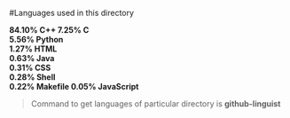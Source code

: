 
#Languages used in this directory

**84.10%  C++
7.25%   C\
5.56%   Python\
1.27%   HTML\
0.63%   Java\
0.31%   CSS\
0.28%   Shell\
0.22%   Makefile
0.05%   JavaScript**


> Command to get languages of particular directory is **github-linguist**